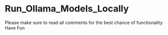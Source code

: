 # Run_Ollama_Models_Locally


Please make sure to read all comments for the best chance of functionality
Have Fun

